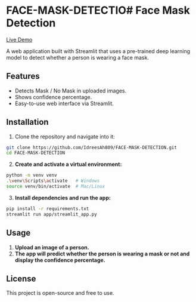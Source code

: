 # FACE-MASK-DETECTIO# Face Mask Detection

[Live Demo](https://face-mask-detection-ongdh3wsxcarc75sv6xgs2.streamlit.app/)

A web application built with Streamlit that uses a pre-trained deep learning model to detect whether a person is wearing a face mask.

## Features

- Detects Mask / No Mask in uploaded images.
- Shows confidence percentage.
- Easy-to-use web interface via Streamlit.

## Installation

1. Clone the repository and navigate into it:

```bash
git clone https://github.com/IdreesAh809/FACE-MASK-DETECTION.git
cd FACE-MASK-DETECTION
```

2. **Create and activate a virtual environment:**
```bash
python -m venv venv
.\venv\Scripts\activate   # Windows
source venv/bin/activate  # Mac/Linux
```
3. **Install dependencies and run the app:**
```bash
pip install -r requirements.txt
streamlit run app/streamlit_app.py
```
## Usage
1. **Upload an image of a person.**
2. **The app will predict whether the person is wearing a mask or not and display the confidence percentage.**

## License
This project is open-source and free to use.